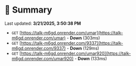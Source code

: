 # 📖 Summary
Last updated: **3/21/2025, 3:50:38 PM**

- `GET` [https://talk-m6gd.onrender.com/umar](https://talk-m6gd.onrender.com/umar) - **Down** (303ms)
- `GET` [https://talk-m6gd.onrender.com/9337](https://talk-m6gd.onrender.com/9337) - **Down** (129ms)
- `GET` [https://talk-m6gd.onrender.com/umar920](https://talk-m6gd.onrender.com/umar920) - **Down** (133ms)
